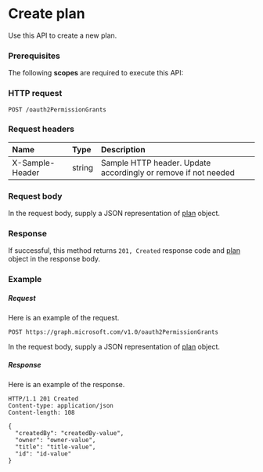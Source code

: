 # Create plan

Use this API to create a new plan.
### Prerequisites
The following **scopes** are required to execute this API: 
### HTTP request
<!-- { "blockType": "ignored" } -->
```http
POST /oauth2PermissionGrants

```
### Request headers
| Name       | Type | Description|
|:---------------|:--------|:----------|
| X-Sample-Header  | string  | Sample HTTP header. Update accordingly or remove if not needed|

### Request body
In the request body, supply a JSON representation of [plan](../resources/plan.md) object.


### Response
If successful, this method returns `201, Created` response code and [plan](../resources/plan.md) object in the response body.

### Example
##### Request
Here is an example of the request.
<!-- {
  "blockType": "request",
  "name": "create_plan_from_oauth2permissiongrants"
}-->
```http
POST https://graph.microsoft.com/v1.0/oauth2PermissionGrants
```
In the request body, supply a JSON representation of [plan](../resources/plan.md) object.
##### Response
Here is an example of the response.
<!-- {
  "blockType": "response",
  "truncated": false,
  "@odata.type": "microsoft.graph.plan"
} -->
```http
HTTP/1.1 201 Created
Content-type: application/json
Content-length: 108

{
  "createdBy": "createdBy-value",
  "owner": "owner-value",
  "title": "title-value",
  "id": "id-value"
}
```

<!-- uuid: 8fcb5dbc-d5aa-4681-8e31-b001d5168d79
2015-10-25 14:57:30 UTC -->
<!-- {
  "type": "#page.annotation",
  "description": "Create plan",
  "keywords": "",
  "section": "documentation",
  "tocPath": ""
}-->